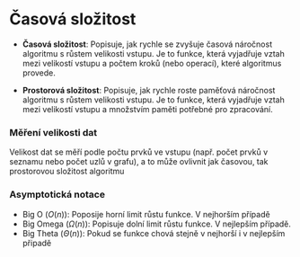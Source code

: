 # Časová složitost

* **Časová složitost**: Popisuje, jak rychle se zvyšuje časová náročnost algoritmu s růstem velikosti vstupu. Je to funkce, která vyjadřuje vztah mezi velikostí vstupu a počtem kroků (nebo operací), které algoritmus provede.

* **Prostorová složitost**: Popisuje, jak rychle roste paměťová náročnost algoritmu s růstem velikosti vstupu. Je to funkce, která vyjadřuje vztah mezi velikostí vstupu a množstvím paměti potřebné pro zpracování.

### Měření velikosti dat 

Velikost dat se měří podle počtu prvků ve vstupu (např. počet prvků v seznamu nebo počet uzlů v grafu), a to může ovlivnit jak časovou, tak prostorovou složitost algoritmu

### Asymptotická notace

* Big O ($O(n)$): Poposije horní limit růstu funkce. V nejhorším případě
* Big Omega ($\Omega(n)$): Popisuje dolní limit růstu funkce. V nejlepším případě.
* Big Theta ($\Theta(n)$): Pokud se funkce chová stejně v nejhorší i v nejlepším připadě
